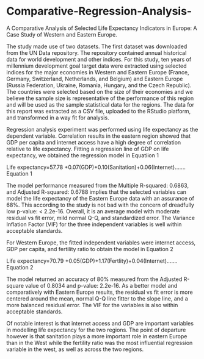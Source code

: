 # Comparative-Regression-Analysis-
 A Comparative Analysis of Selected Life Expectancy Indicators in Europe: A Case Study of Western and Eastern Europe. 
 
The study made use of two datasets. The first dataset was downloaded from the UN Data repository.  The repository contained annual historical data for world development and other indices. For this study, ten years of millennium development goal target data were extracted using selected indices for the major economies in Western and Eastern Europe (France, Germany, Switzerland, Netherlands, and Belgium) and Eastern Europe (Russia Federation, Ukraine, Romania, Hungary, and the Czech Republic). The countries were selected based on the size of their economies and we believe the sample size is representative of the performance of this region and will be used as the sample statistical data for the regions. The data for this report was extracted as a CSV file, uploaded to the RStudio platform, and transformed in a way fit for analysis. 
 
Regression analysis experiment was performed using life expectancy as the dependent variable. Correlation results in the eastern region showed that GDP per capita and internet access have a high degree of correlation relative to life expectancy.
Fitting a regression line of GDP on life expectancy, we obtained the regression model in Equatiion 1

Life expectancy=57.78 +0.07(GDP)+0.10(Sanitation)+0.06(Internet)….... Equation 1

The model performance measured from the Multiple R-squared:  0.6863, and Adjusted R-squared:  0.6788 implies that the selected variables can model the life expectancy of the Eastern Europe data with an assurance of 68%. This according to the study is not bad with the concern of dreadfully low p-value: < 2.2e-16. 
Overall, it is an average model with moderate residual vs fit error, mild normal Q-Q, and standardized error. The Variance Inflation Factor (VIF) for the three independent variables is well within acceptable standards.

For Western Europe, the fitted independent variables were internet access, GDP per capita, and fertility ratio to obtain the model in Equation 2

Life expectancy=70.79 +0.05(GDP)+1.17(Fertlity)+0.04(Internet)….... Equation 2

The model returned an accuracy of 80% measured from the Adjusted R-square value of 0.8034 and p-value: 2.2e-16. As a better model and comparatively with Eastern  Europe results, the residual vs fit error is more centered around the mean, normal Q-Q line fitter to the slope line, and a more balanced residual error. The VIF for the variables is also within acceptable standards.

Of notable interest is that internet access and GDP are important variables in modelling life expectancy for the two regions. The point of departure however is that sanitation plays a more important role in eastern Europe than in the West while the fertility ratio was the most influential regression variable in the west, as well as across the two regions.

